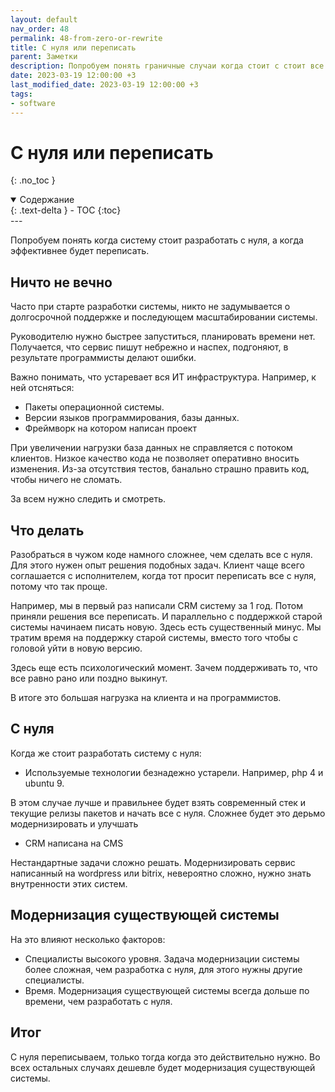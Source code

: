 ```yaml
---
layout: default
nav_order: 48
permalink: 48-from-zero-or-rewrite
title: С нуля или переписать
parent: Заметки
description: Попробуем понять граничные случаи когда стоит с стоит все сделать с нуля или переписать
date: 2023-03-19 12:00:00 +3
last_modified_date: 2023-03-19 12:00:00 +3
tags:
- software
---
```


# С нуля или переписать
{: .no_toc }

<details open markdown="block">
  <summary>
    Содержание
  </summary>
  {: .text-delta }
- TOC
{:toc}
</details>
---

Попробуем понять когда систему стоит разработать с нуля, а когда эффективнее будет переписать.

## Ничто не вечно

Часто при старте разработки системы, никто не задумывается о долгосрочной поддержке и последующем масштабировании системы.

Руководителю нужно быстрее запуститься, планировать времени нет. Получается, что сервис пишут небрежно и наспех, подгоняют, в
результате программисты делают ошибки.

Важно понимать, что устаревает вся ИТ инфраструктура. Например, к ней отсняться:

- Пакеты операционной системы.
- Версии языков программирования, базы данных.
- Фреймворк на котором написан проект

При увеличении нагрузки база данных не справляется с потоком клиентов. 
Низкое качество кода не позволяет оперативно вносить изменения. 
Из-за отсутствия тестов, банально страшно править код, чтобы ничего не сломать.

За всем нужно следить и смотреть.

## Что делать

Разобраться в чужом коде намного сложнее, чем сделать все с нуля. 
Для этого нужен опыт решения подобных задач. Клиент чаще всего соглашается с исполнителем, когда тот просит переписать все с нуля, потому что так проще.

Например, мы в первый раз написали CRM систему за 1 год. Потом приняли решения все переписать. И параллельно
с поддержкой старой системы начинаем писать новую. Здесь есть существенный минус. Мы тратим время на поддержку старой системы,
вместо того чтобы с головой уйти в новую версию.

Здесь еще есть психологический момент. Зачем поддерживать то, что все равно рано или поздно выкинут.

В итоге это большая нагрузка на клиента и на программистов.

## С нуля

Когда же стоит разработать систему с нуля:

- Используемые технологии безнадежно устарели. Например, php 4 и ubuntu 9.

В этом случае лучше и правильнее будет взять современный стек и текущие релизы пакетов и начать все с нуля.
Сложнее будет это дерьмо модернизировать и улучшать

- CRM написана на CMS
 
Нестандартные задачи сложно решать. Модернизировать сервис написанный на wordpress или bitrix, невероятно сложно, нужно знать внутренности этих систем.

## Модернизация существующей системы

На это влияют несколько факторов:

- Специалисты высокого уровня. Задача модернизации системы более сложная, чем разработка с нуля, для этого нужны другие специалисты.
- Время. Модернизация существующей системы всегда дольше по времени, чем разработать с нуля.

## Итог

С нуля переписываем, только тогда когда это действительно нужно. Во всех остальных случаях дешевле будет модернизация существующей системы.
